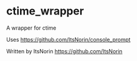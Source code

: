 # ctime_wrapper
A wrapper for ctime

Uses https://github.com/ItsNorin/console_prompt

Written by ItsNorin
https://github.com/ItsNorin
